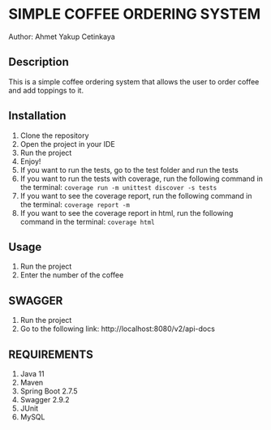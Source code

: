 # SIMPLE COFFEE ORDERING SYSTEM

Author: Ahmet Yakup Cetinkaya
## Description
This is a simple coffee ordering system that allows the user to order coffee and add toppings to it.
## Installation
1. Clone the repository
2. Open the project in your IDE
3. Run the project
4. Enjoy!
5. If you want to run the tests, go to the test folder and run the tests
6. If you want to run the tests with coverage, run the following command in the terminal: `coverage run -m unittest discover -s tests`
7. If you want to see the coverage report, run the following command in the terminal: `coverage report -m`
8. If you want to see the coverage report in html, run the following command in the terminal: `coverage html`

## Usage
1. Run the project
2. Enter the number of the coffee

## SWAGGER
1. Run the project
2. Go to the following link: http://localhost:8080/v2/api-docs

## REQUIREMENTS
1. Java 11
2. Maven
3. Spring Boot 2.7.5
4. Swagger 2.9.2
5. JUnit
6. MySQL
